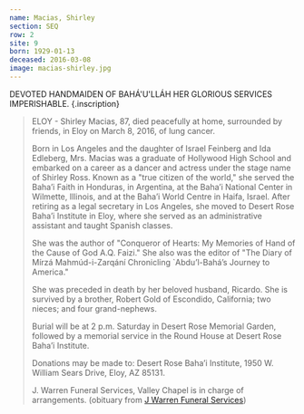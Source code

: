 ```yaml
---
name: Macias, Shirley
section: SEQ
row: 2
site: 9
born: 1929-01-13
deceased: 2016-03-08
image: macias-shirley.jpg
---
```


DEVOTED HANDMAIDEN OF BAHÁ'U'LLÁH
HER GLORIOUS SERVICES IMPERISHABLE.
{.inscription}

> ELOY - Shirley Macias, 87, died peacefully at home, surrounded by friends, in Eloy on March 8, 2016, of lung cancer.
>
> Born in Los Angeles and the daughter of Israel Feinberg and Ida Edleberg, Mrs. Macias was a graduate of Hollywood High School and embarked on a career as a dancer and actress under the stage name of Shirley Ross. Known as a "true citizen of the world," she served the Baha’i Faith in Honduras, in Argentina, at the Baha’i National Center in Wilmette, Illinois, and at the Baha’i World Centre in Haifa, Israel. After retiring as a legal secretary in Los Angeles, she moved to Desert Rose Baha’i Institute in Eloy, where she served as an administrative assistant and taught Spanish classes.
>
> She was the author of "Conqueror of Hearts: My Memories of Hand of the Cause of God A.Q. Faizi." She also was the editor of "The Diary of Mírzá Mahmúd-i-Zarqání Chronicling `Abdu’l-Bahá’s Journey to America."
>
> She was preceded in death by her beloved husband, Ricardo. She is survived by a brother, Robert Gold of Escondido, California; two nieces; and four grand-nephews.
>
> Burial will be at 2 p.m. Saturday in Desert Rose Memorial Garden, followed by a memorial service in the Round House at Desert Rose Baha’i Institute.
>
> Donations may be made to: Desert Rose Baha’i Institute, 1950 W. William Sears Drive, Eloy, AZ 85131.
>
> J. Warren Funeral Services, Valley Chapel is in charge of arrangements. (obituary from [J Warren Funeral Services](https://www.jwarrenfuneral.com/obituaries/Shirley-Macias?obId=19712190#/obituaryInfo))
